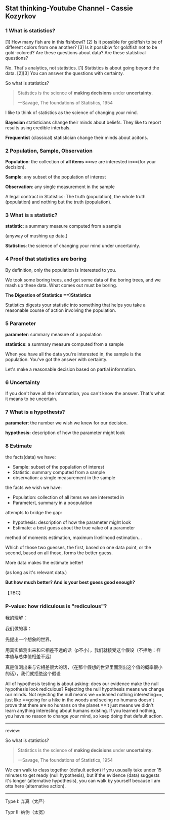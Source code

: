 ## Stat thinking-Youtube Channel - Cassie Kozyrkov 

### 1 What is statistics?

[1] How many fish are in this fishbowl?
[2] Is it possible for goldfish to be of different colors from one another?
[3] Is it possiblw for goldfish not to be gold-colored?
Are these questions about data?
Are these statistical questions?

No. That's analytics, not statistics. 
[1] Statistics is about going beyond the data.
[2]\[3] You can answer the questions with certainty. 

So what is statistics?

> Statistics is the science of **making decisions** under **uncertainty**. 
>
> —Savage, The foundations of Statistics, 1954

I like to think of statistics as the science of changing your mind. 

**Bayesian** statisticians change their minds about beliefs. They like to report results using credible interbals.

**Frequentist** (classical) statistician change their minds about acitons. 

### 2 Population, Sample, Observation

**Population**: the collection of **all items** ==we are interested in==(for your decision).

**Sample**: any subset of the population of interest

**Observation**: any single measurement in the sample

A legal contract in Statistics: The truth (population), the whole truth (population) and nothing but the truth (population). 

### 3 What is s statistic?

**statistic**: a summary measure computed from a sample

(anyway of mushing up data.)

**Statistics**: the science of changing your mind under uncertainty.

### 4 Proof that statistics are boring

By definition, only the population is interested to you.

We took some boring trees, and get some data of the boring trees, and we mash up these data. What comes out must be boring.

**The Digestion of Statistics ==)Statistics**

Statistics digests your statistic into something that helps you take a reasonable course of action involving the population.

### 5 Parameter

**parameter**: summary measure of a population

**statistics**: a summary measure computed from a sample

When you have all the data you're interested in, the sample is the population. You've got the answer with certainty.

Let's make a reasonable decision based on partial information.

### 6 Uncertainty

If you don't have all the information, you can't know the answer. That's what it means to be uncertain.

### 7 What is a hypothesis?

**parameter**: the number we wish we knew for our decision. 

**hypothesis:** description of how the parameter might look

### 8 Estimate

the facts(data) we have:

- Sample: subset of the population of interest
- Statistic: summary computed from a sample
- observation: a single measurement in the sample

the facts we wish we have:

- Population: collection of all items we are interested in
- ParameterL summary in a poopulation

attempts to bridge the gap:

- hypothesis: description of how the parameter might look
- Estimate: a best guess about the true value of a parameter

method of moments estimation, maximum likelilhood estimation...

Which of those two guesses, the first, based on one data point, or the second, based on all those, forms the better guess.

More data makes the estimate better!

(as long as it's relevant data.)

**But how much better? And is your best guess good enough?**

【TBC】



### P-value: how ridiculous is "rediculous"?

我的理解：

我们做的事：

先提出一个想象的世界，

用真实值测出来和它相差不远的话（p不小），我们就接受这个假设（不拒绝：样本值与总体值相差不远）

真是值测出来与它相差很大的话，（在那个假想的世界里面测出这个值的概率很小的话），我们就拒绝这个假设

All of hypothesis testing is about asking: does our evidence make the null hypothesis look rediculous? Rejecting the null hypothesis means we change our minds. Not rejecting the null means we ==leaned nothing interesting==, just like ==going for a hike in the woods and seeing no humans doesn't prove that there are no humans on the planet.==It just means we didn't learn anything interesting about humans existing. If you learned nothing, you have no reason to change your mind, so keep doing that default action. 

---

review:

So what is statistics?

> Statistics is the science of **making decisions** under **uncertainty**. 
>
> —Savage, The foundations of Statistics, 1954

We can walk to class together (default action) if you ususally take under 15 minutes to get ready (null hypothesis), but if the evidence (data) suggests it's longer (alternative hypothesis), you can walk by yourself because I am otta here (alternative action).

---

Type I: 弃真（太严）

Typr II: 纳伪（太宽）